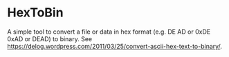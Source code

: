 HexToBin
========

A simple tool to convert a file or data in hex format (e.g. DE AD or 0xDE 0xAD or DEAD) to binary. See https://delog.wordpress.com/2011/03/25/convert-ascii-hex-text-to-binary/.
